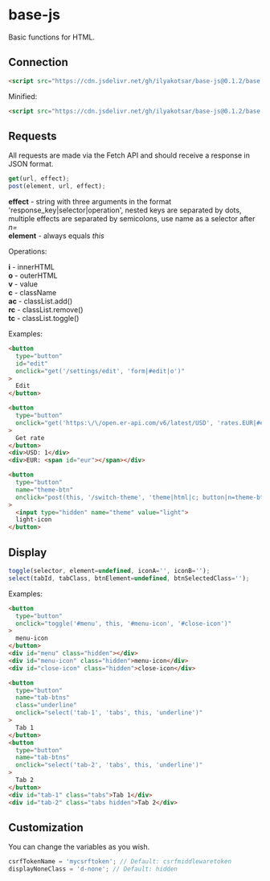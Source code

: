 # base-js

Basic functions for HTML.

## Connection

```html
<script src="https://cdn.jsdelivr.net/gh/ilyakotsar/base-js@0.1.2/base.js"></script>
```

Minified:

```html
<script src="https://cdn.jsdelivr.net/gh/ilyakotsar/base-js@0.1.2/base.min.js"></script>
```

## Requests

All requests are made via the Fetch API and should receive a response in JSON format.

```js
get(url, effect);
post(element, url, effect);
```

**effect** - string with three arguments in the format 'response_key|selector|operation',
nested keys are separated by dots, multiple effects are separated by semicolons,
use name as a selector after *n=*\
**element** - always equals *this*

Operations:

**i** - innerHTML\
**o** - outerHTML\
**v** - value\
**c** - className\
**ac** - classList.add()\
**rc** - classList.remove()\
**tc** - classList.toggle()

Examples:

```html
<button
  type="button"
  id="edit"
  onclick="get('/settings/edit', 'form|#edit|o')"
>
  Edit
</button>
```

```html
<button
  type="button"
  onclick="get('https:\/\/open.er-api.com/v6/latest/USD', 'rates.EUR|#eur|i')"
>
  Get rate
</button>
<div>USD: 1</div>
<div>EUR: <span id="eur"></span></div>
```

```html
<button
  type="button"
  name="theme-btn"
  onclick="post(this, '/switch-theme', 'theme|html|c; button|n=theme-btn|o')"
>
  <input type="hidden" name="theme" value="light">
  light-icon
</button>
```

## Display

```js
toggle(selector, element=undefined, iconA='', iconB='');
select(tabId, tabClass, btnElement=undefined, btnSelectedClass='');
```

Examples:

```html
<button
  type="button"
  onclick="toggle('#menu', this, '#menu-icon', '#close-icon')"
>
  menu-icon
</button>
<div id="menu" class="hidden"></div>
<div id="menu-icon" class="hidden">menu-icon</div>
<div id="close-icon" class="hidden">close-icon</div>
```

```html
<button
  type="button"
  name="tab-btns"
  class="underline"
  onclick="select('tab-1', 'tabs', this, 'underline')"
>
  Tab 1
</button>
<button
  type="button"
  name="tab-btns"
  onclick="select('tab-2', 'tabs', this, 'underline')"
>
  Tab 2
</button>
<div id="tab-1" class="tabs">Tab 1</div>
<div id="tab-2" class="tabs hidden">Tab 2</div>
```

## Customization

You can change the variables as you wish.

```js
csrfTokenName = 'mycsrftoken'; // Default: csrfmiddlewaretoken
displayNoneClass = 'd-none'; // Default: hidden
```
